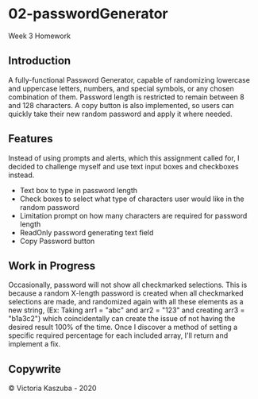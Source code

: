 # 02-passwordGenerator
Week 3 Homework

## Introduction
A fully-functional Password Generator, capable of randomizing lowercase and uppercase letters, numbers, and special symbols, or any chosen combination of them. Password length is restricted to remain between 8 and 128 characters. A copy button is also implemented, so users can quickly take their new random password and apply it where needed.

## Features
Instead of using prompts and alerts, which this assignment called for, I decided to challenge myself and use text input boxes and checkboxes instead.

- Text box to type in password length
- Check boxes to select what type of characters user would like in the random password
- Limitation prompt on how many characters are required for password length
- ReadOnly password generating text field
- Copy Password button

## Work in Progress
Occasionally, password will not show all checkmarked selections. This is because a random X-length password is created when all checkmarked selections are made, and randomized again with all these elements as a new string, (Ex: Taking arr1 = "abc" and arr2 = "123" and creating arr3 = "b1a3c2") which coincidentally can create the issue of not having the desired result 100% of the time. Once I discover a method of setting a specific required percentage for each included array, I'll return and implement a fix.

## Copywrite
© Victoria Kaszuba - 2020